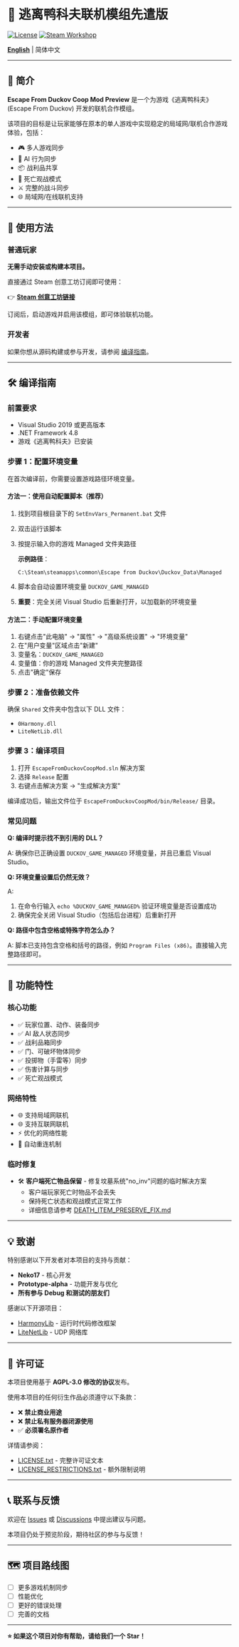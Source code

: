 # 🦆 逃离鸭科夫联机模组先遣版

[![License](https://img.shields.io/badge/License-Modified%20AGPL--3.0-blue.svg)](LICENSE.txt)
[![Steam Workshop](https://img.shields.io/badge/Steam-Workshop-blue.svg)](https://steamcommunity.com/sharedfiles/filedetails/?id=3591341282)

**[English](README_EN.md)** | 简体中文

---

## 📖 简介

**Escape From Duckov Coop Mod Preview** 是一个为游戏《逃离鸭科夫》(Escape From Duckov) 开发的联机合作模组。

该项目的目标是让玩家能够在原本的单人游戏中实现稳定的局域网/联机合作游戏体验，包括：

- 🎮 多人游戏同步
- 🤖 AI 行为同步
- 📦 战利品共享
- 👻 死亡观战模式
- ⚔️ 完整的战斗同步
- 🌐 局域网/在线联机支持

---

## 🎯 使用方法

### 普通玩家

**无需手动安装或构建本项目。**

直接通过 Steam 创意工坊订阅即可使用：

👉 **[Steam 创意工坊链接](https://steamcommunity.com/sharedfiles/filedetails/?id=3591341282)**

订阅后，启动游戏并启用该模组，即可体验联机功能。

### 开发者

如果你想从源码构建或参与开发，请参阅 [编译指南](#-编译指南)。

---

## 🛠️ 编译指南

### 前置要求

- Visual Studio 2019 或更高版本
- .NET Framework 4.8
- 游戏《逃离鸭科夫》已安装

### 步骤 1：配置环境变量

在首次编译前，你需要设置游戏路径环境变量。

#### 方法一：使用自动配置脚本（推荐）

1. 找到项目根目录下的 `SetEnvVars_Permanent.bat` 文件
2. 双击运行该脚本
3. 按提示输入你的游戏 Managed 文件夹路径

   **示例路径**：
   ```
   C:\Steam\steamapps\common\Escape from Duckov\Duckov_Data\Managed
   ```

4. 脚本会自动设置环境变量 `DUCKOV_GAME_MANAGED`
5. **重要**：完全关闭 Visual Studio 后重新打开，以加载新的环境变量

#### 方法二：手动配置环境变量

1. 右键点击"此电脑" → "属性" → "高级系统设置" → "环境变量"
2. 在"用户变量"区域点击"新建"
3. 变量名：`DUCKOV_GAME_MANAGED`
4. 变量值：你的游戏 Managed 文件夹完整路径
5. 点击"确定"保存

### 步骤 2：准备依赖文件

确保 `Shared` 文件夹中包含以下 DLL 文件：
- `0Harmony.dll`
- `LiteNetLib.dll`

### 步骤 3：编译项目

1. 打开 `EscapeFromDuckovCoopMod.sln` 解决方案
2. 选择 `Release` 配置
3. 右键点击解决方案 → "生成解决方案"

编译成功后，输出文件位于 `EscapeFromDuckovCoopMod/bin/Release/` 目录。

### 常见问题

**Q: 编译时提示找不到引用的 DLL？**

A: 确保你已正确设置 `DUCKOV_GAME_MANAGED` 环境变量，并且已重启 Visual Studio。

**Q: 环境变量设置后仍然无效？**

A: 
1. 在命令行输入 `echo %DUCKOV_GAME_MANAGED%` 验证环境变量是否设置成功
2. 确保完全关闭 Visual Studio（包括后台进程）后重新打开

**Q: 路径中包含空格或特殊字符怎么办？**

A: 脚本已支持包含空格和括号的路径，例如 `Program Files (x86)`。直接输入完整路径即可。

---

## 🎯 功能特性

### 核心功能
- ✅ 玩家位置、动作、装备同步
- ✅ AI 敌人状态同步
- ✅ 战利品箱同步
- ✅ 门、可破坏物体同步
- ✅ 投掷物（手雷等）同步
- ✅ 伤害计算与同步
- ✅ 死亡观战模式

### 网络特性
- 🌐 支持局域网联机
- 🌐 支持互联网联机
- ⚡ 优化的网络性能
- 🔄 自动重连机制

### 临时修复
- 🛠️ **客户端死亡物品保留** - 修复坟墓系统"no_inv"问题的临时解决方案
  - 客户端玩家死亡时物品不会丢失
  - 保持死亡状态和观战模式正常工作
  - 详细信息请参考 [DEATH_ITEM_PRESERVE_FIX.md](DEATH_ITEM_PRESERVE_FIX.md)

---

## 💡 致谢

特别感谢以下开发者对本项目的支持与贡献：

- **Neko17** - 核心开发
- **Prototype-alpha** - 功能开发与优化
- **所有参与 Debug 和测试的朋友们**

感谢以下开源项目：

- [HarmonyLib](https://github.com/pardeike/Harmony) - 运行时代码修改框架
- [LiteNetLib](https://github.com/RevenantX/LiteNetLib) - UDP 网络库

---

## 📄 许可证

本项目使用基于 **AGPL-3.0 修改的协议**发布。

使用本项目的任何衍生作品必须遵守以下条款：

- ❌ **禁止商业用途**
- ❌ **禁止私有服务器闭源使用**
- ✅ **必须署名原作者**

详情请参阅：
- [LICENSE.txt](LICENSE.txt) - 完整许可证文本
- [LICENSE_RESTRICTIONS.txt](LICENSE_RESTRICTIONS.txt) - 额外限制说明

---

## 📞 联系与反馈

欢迎在 [Issues](../../issues) 或 [Discussions](../../discussions) 中提出建议与问题。

本项目仍处于预览阶段，期待社区的参与与反馈！

---

## 🗺️ 项目路线图

- [ ] 更多游戏机制同步
- [ ] 性能优化
- [ ] 更好的错误处理
- [ ] 完善的文档

---

**⭐ 如果这个项目对你有帮助，请给我们一个 Star！**
